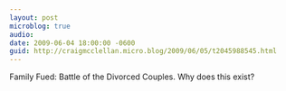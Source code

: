 ```yaml
---
layout: post
microblog: true
audio: 
date: 2009-06-04 18:00:00 -0600
guid: http://craigmcclellan.micro.blog/2009/06/05/t2045988545.html
---
```

Family Fued: Battle of the Divorced Couples. Why does this exist?
